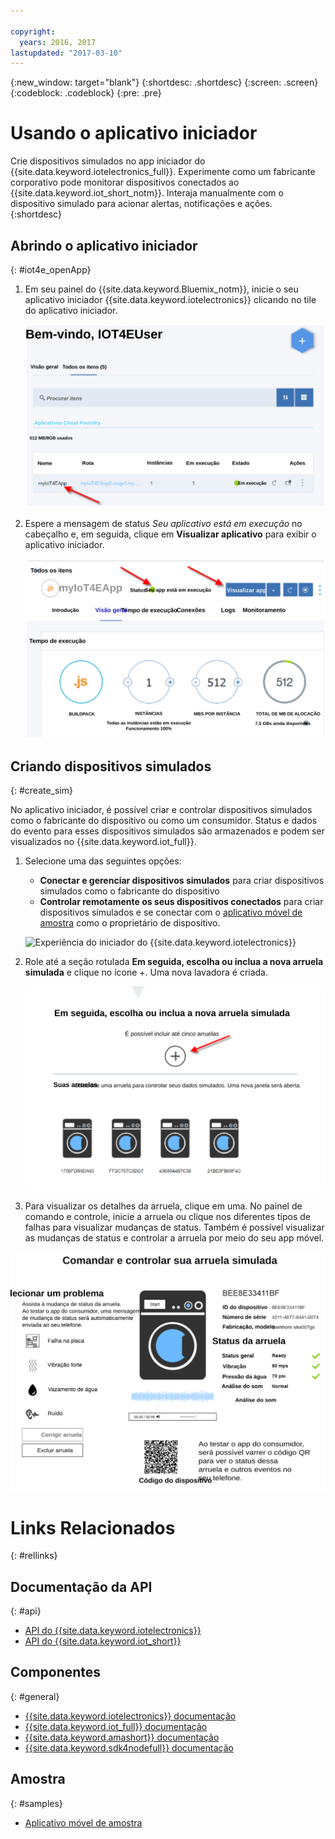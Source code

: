 ```yaml
---

copyright:
  years: 2016, 2017
lastupdated: "2017-03-10"
---
```


<!-- Common attributes used in the template are defined as follows: -->
{:new_window: target="blank"}
{:shortdesc: .shortdesc}
{:screen: .screen}
{:codeblock: .codeblock}
{:pre: .pre}

# Usando o aplicativo iniciador
Crie dispositivos simulados no app iniciador do {{site.data.keyword.iotelectronics_full}}. Experimente como um fabricante corporativo pode monitorar dispositivos conectados ao {{site.data.keyword.iot_short_notm}}. Interaja manualmente com o dispositivo simulado para acionar alertas, notificações e ações.
{:shortdesc}


## Abrindo o aplicativo iniciador
{: #iot4e_openApp}

1. Em seu painel do {{site.data.keyword.Bluemix_notm}}, inicie o seu aplicativo iniciador {{site.data.keyword.iotelectronics}} clicando no tile do aplicativo iniciador.

    ![{{site.data.keyword.iotelectronics}} no painel.](images/IoT4E_bm_dashboard.svg "{{site.data.keyword.iotelectronics}} no painel")

2. Espere a mensagem de status *Seu aplicativo está em execução* no cabeçalho e, em seguida, clique em **Visualizar aplicativo** para exibir o aplicativo iniciador.

    ![App de visualização do {{site.data.keyword.iotelectronics}}.](images/IoT4E_view_app.svg "App de visualização do {{site.data.keyword.iotelectronics}}")

## Criando dispositivos simulados
{: #create_sim}

No aplicativo iniciador, é possível criar e controlar dispositivos simulados como o fabricante do dispositivo ou como um consumidor. Status e dados do evento para esses dispositivos simulados são
armazenados e podem ser visualizados no {{site.data.keyword.iot_full}}.

1. Selecione uma das seguintes opções:
    - **Conectar e gerenciar dispositivos simulados** para criar dispositivos simulados como o fabricante do dispositivo
    - **Controlar remotamente os seus dispositivos conectados** para criar dispositivos simulados e se conectar com o [aplicativo móvel
de amostra](iotelectronics_config_mobile.html) como o proprietário de dispositivo.

    ![Experiência do
iniciador do {{site.data.keyword.iotelectronics}}](images/IoT4E_remotely_option.svg "Experiência do iniciador do {{site.data.keyword.iotelectronics}}")

2. Role até a seção rotulada **Em seguida, escolha ou inclua a nova arruela simulada** e clique no ícone +. Uma nova lavadora é criada.

    ![Incluindo uma arruela.](images/IoT4E_add_washer.svg "Adding a washer")

3. Para visualizar os detalhes da arruela, clique em uma. No painel de comando e controle, inicie a arruela ou clique nos diferentes tipos
de falhas para visualizar mudanças de status. Também é possível visualizar as mudanças de status e controlar a arruela por meio do seu app móvel.

  ![Detalhes de status da arruela.](images/IoT4E_washer_control.svg "Washer status details")


# Links Relacionados
{: #rellinks}

## Documentação da API
{: #api}
* [API do {{site.data.keyword.iotelectronics}}](http://ibmiotforelectronics.mybluemix.net/public/iot4eregistrationapi.html)
* [API do {{site.data.keyword.iot_short}}](https://developer.ibm.com/iotfoundation/recipes/api-documentation/)


## Componentes
{: #general}

* [{{site.data.keyword.iotelectronics}} documentação](iotelectronics_overview.html)
* [{{site.data.keyword.iot_full}} documentação](https://console.ng.bluemix.net/docs/services/IoT/index.html)
*  [{{site.data.keyword.amashort}} documentação](https://console.ng.bluemix.net/docs/services/mobileaccess/overview.html)
* [{{site.data.keyword.sdk4nodefull}} documentação](https://console.ng.bluemix.net/docs/runtimes/nodejs/index.html#nodejs_runtime)

## Amostra
{: #samples}
* [Aplicativo móvel de
amostra](https://console.ng.bluemix.net/docs/starters/IotElectronics/iotelectronics_config_mobile.html)

